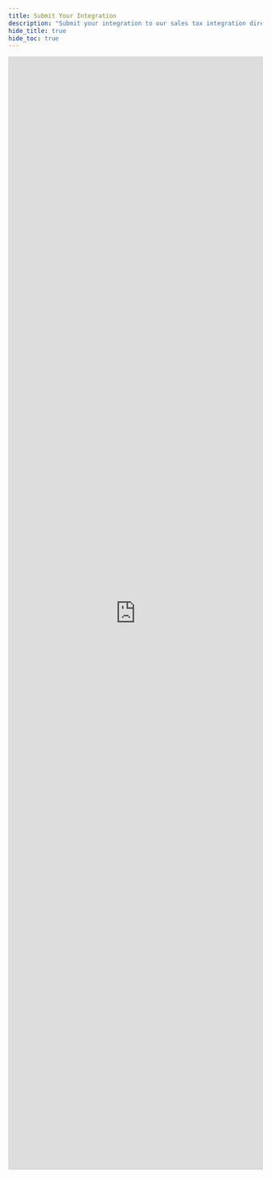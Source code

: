 ```yaml
---
title: Submit Your Integration
description: "Submit your integration to our sales tax integration directory."
hide_title: true
hide_toc: true
---
```


<script src="https://static.airtable.com/js/embed/embed_snippet_v1.js"></script><iframe class="airtable-embed airtable-dynamic-height" src="https://airtable.com/embed/shrJpqtXCx8QCTxfC?backgroundColor=green" frameborder="0" onmousewheel="" width="100%" height="2211" style="background: transparent; border: 1px solid #ccc;"></iframe>

